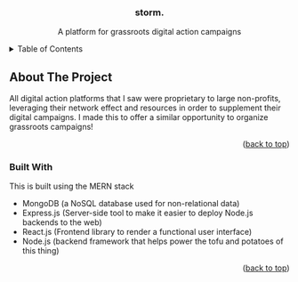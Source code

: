 
<a id="readme-top"></a>


  <h3 align="center">storm.</h3>

  <p align="center">
    A platform for grassroots digital action campaigns

<!-- TABLE OF CONTENTS -->
<details>
  <summary>Table of Contents</summary>
  <ol>
    <li><a href="#about-the-project">About The Project</a></li>
    <li><a href="#built-with">Built With</a></li>
  </ol>
</details>



<!-- ABOUT THE PROJECT -->
## About The Project

All digital action platforms that I saw were proprietary to large non-profits, leveraging their network effect and resources in order to supplement their digital campaigns. I made this to offer a similar opportunity to organize grassroots campaigns!

<p align="right">(<a href="#readme-top">back to top</a>)</p>



### Built With

This is built using the MERN stack
* MongoDB (a NoSQL database used for non-relational data)
* Express.js (Server-side tool to make it easier to deploy Node.js backends to the web)
* React.js (Frontend library to render a functional user interface)
* Node.js (backend framework that helps power the tofu and potatoes of this thing)

<p align="right">(<a href="#readme-top">back to top</a>)</p>
